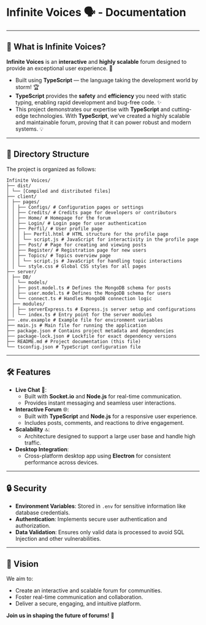 # Infinite Voices 🗣️ - Documentation  

---

## 🎉 What is **Infinite Voices**?  

**Infinite Voices** is an **interactive** and **highly scalable** forum designed to provide an exceptional user experience. 🚀  

- Built using **TypeScript** — the language taking the development world by storm! 🏆  
- **TypeScript** provides the **safety** and **efficiency** you need with static typing, enabling rapid development and bug-free code. ✨  
- This project demonstrates our expertise with **TypeScript** and cutting-edge technologies. With **TypeScript**, we’ve created a highly scalable and maintainable forum, proving that it can power robust and modern systems. 💡  

---

## 📂 Directory Structure  

The project is organized as follows:

```plaintext
Infinite Voices/
├── dist/
│ └── [Compiled and distributed files]
├── client/
│ ├── pages/
│ │ ├── Configs/ # Configuration pages or settings
│ │ ├── Credits/ # Credits page for developers or contributors
│ │ ├── Home/ # Homepage for the forum
│ │ ├── Login/ # Login page for user authentication
│ │ ├── Perfil/ # User profile page
│ │ │ ├── Perfil.html # HTML structure for the profile page
│ │ │ └── script.js # JavaScript for interactivity in the profile page
│ │ ├── Post/ # Page for creating and viewing posts
│ │ ├── Register/ # Registration page for new users
│ │ ├── Topics/ # Topics overview page
│ │ │ └── script.js # JavaScript for handling topic interactions
│ │ └── style.css # Global CSS styles for all pages
├── server/
│ ├── DB/
│ │ └── models/
│ │ ├── post.model.ts # Defines the MongoDB schema for posts
│ │ ├── user.model.ts # Defines the MongoDB schema for users
│ │ └── connect.ts # Handles MongoDB connection logic
│ ├── modules/
│ │ ├── serverExpress.ts # Express.js server setup and configurations
│ │ └── index.ts # Entry point for the server modules
├── .env.example # Example file for environment variables
├── main.js # Main file for running the application
├── package.json # Contains project metadata and dependencies
├── package-lock.json # Lockfile for exact dependency versions
├── README.md # Project documentation (this file)
└── tsconfig.json # TypeScript configuration file
```


---

## 🛠️ Features  

- **Live Chat** 💬:  
  - Built with **Socket.io** and **Node.js** for real-time communication.  
  - Provides instant messaging and seamless user interactions.  
- **Interactive Forum** 🌐:  
  - Built with **TypeScript** and **Node.js** for a responsive user experience.  
  - Includes posts, comments, and reactions to drive engagement.  
- **Scalability** 🔝:  
  - Architecture designed to support a large user base and handle high traffic.  
- **Desktop Integration**:  
  - Cross-platform desktop app using **Electron** for consistent performance across devices.  

---

## 🔒 Security  

- **Environment Variables**: Stored in `.env` for sensitive information like database credentials.  
- **Authentication**: Implements secure user authentication and authorization.  
- **Data Validation**: Ensures only valid data is processed to avoid SQL Injection and other vulnerabilities.  

---

## 🎯 Vision  

We aim to:  
- Create an interactive and scalable forum for communities.  
- Foster real-time communication and collaboration.  
- Deliver a secure, engaging, and intuitive platform.  

**Join us in shaping the future of forums!** 🚀  
